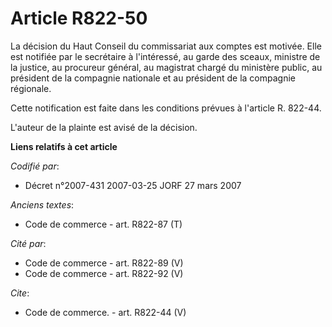 # Article R822-50

La décision du Haut Conseil du commissariat aux comptes est motivée. Elle est notifiée par le secrétaire à l'intéressé, au
garde des sceaux, ministre de la justice, au procureur général, au magistrat chargé du ministère public, au président de la
compagnie nationale et au président de la compagnie régionale.

Cette notification est faite dans les conditions prévues à l'article R. 822-44.

L'auteur de la plainte est avisé de la décision.

**Liens relatifs à cet article**

_Codifié par_:

  - Décret n°2007-431 2007-03-25 JORF 27 mars 2007

_Anciens textes_:

  - Code de commerce - art. R822-87 (T)

_Cité par_:

  - Code de commerce - art. R822-89 (V)
  - Code de commerce - art. R822-92 (V)

_Cite_:

  - Code de commerce. - art. R822-44 (V)
